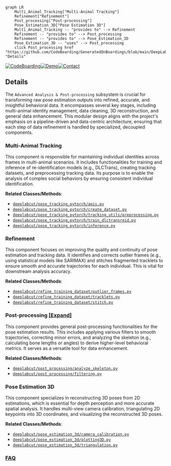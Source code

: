 ```mermaid
graph LR
    Multi_Animal_Tracking["Multi-Animal Tracking"]
    Refinement["Refinement"]
    Post_processing["Post-processing"]
    Pose_Estimation_3D["Pose Estimation 3D"]
    Multi_Animal_Tracking -- "provides to" --> Refinement
    Refinement -- "provides to" --> Post_processing
    Refinement -- "provides to" --> Pose_Estimation_3D
    Pose_Estimation_3D -- "uses" --> Post_processing
    click Post_processing href "https://github.com/CodeBoarding/GeneratedOnBoardings/blob/main/DeepLabCut/Post_processing.md" "Details"
```

[![CodeBoarding](https://img.shields.io/badge/Generated%20by-CodeBoarding-9cf?style=flat-square)](https://github.com/CodeBoarding/GeneratedOnBoardings)[![Demo](https://img.shields.io/badge/Try%20our-Demo-blue?style=flat-square)](https://www.codeboarding.org/demo)[![Contact](https://img.shields.io/badge/Contact%20us%20-%20contact@codeboarding.org-lightgrey?style=flat-square)](mailto:contact@codeboarding.org)

## Details

The `Advanced Analysis & Post-processing` subsystem is crucial for transforming raw pose estimation outputs into refined, accurate, and insightful behavioral data. It encompasses several key stages, including multi-animal identity management, data cleaning, 3D reconstruction, and general data enhancement. This modular design aligns with the project's emphasis on a pipeline-driven and data-centric architecture, ensuring that each step of data refinement is handled by specialized, decoupled components.

### Multi-Animal Tracking
This component is responsible for maintaining individual identities across frames in multi-animal scenarios. It includes functionalities for training and inference of re-identification models (e.g., DLCTrans), creating tracking datasets, and preprocessing tracking data. Its purpose is to enable the analysis of complex social behaviors by ensuring consistent individual identification.


**Related Classes/Methods**:

- <a href="https://github.com/DeepLabCut/DeepLabCut/blob/main/deeplabcut/pose_tracking_pytorch/apis.py" target="_blank" rel="noopener noreferrer">`deeplabcut/pose_tracking_pytorch/apis.py`</a>
- <a href="https://github.com/DeepLabCut/DeepLabCut/blob/main/deeplabcut/pose_tracking_pytorch/create_dataset.py" target="_blank" rel="noopener noreferrer">`deeplabcut/pose_tracking_pytorch/create_dataset.py`</a>
- <a href="https://github.com/DeepLabCut/DeepLabCut/blob/main/deeplabcut/pose_tracking_pytorch/tracking_utils/preprocessing.py" target="_blank" rel="noopener noreferrer">`deeplabcut/pose_tracking_pytorch/tracking_utils/preprocessing.py`</a>
- <a href="https://github.com/DeepLabCut/DeepLabCut/blob/main/deeplabcut/pose_tracking_pytorch/train_dlctransreid.py" target="_blank" rel="noopener noreferrer">`deeplabcut/pose_tracking_pytorch/train_dlctransreid.py`</a>
- <a href="https://github.com/DeepLabCut/DeepLabCut/blob/main/deeplabcut/pose_tracking_pytorch/inference.py" target="_blank" rel="noopener noreferrer">`deeplabcut/pose_tracking_pytorch/inference.py`</a>


### Refinement
This component focuses on improving the quality and continuity of pose estimation and tracking data. It identifies and corrects outlier frames (e.g., using statistical models like SARIMAX) and stitches fragmented tracklets to ensure smooth and accurate trajectories for each individual. This is vital for downstream analysis accuracy.


**Related Classes/Methods**:

- <a href="https://github.com/DeepLabCut/DeepLabCut/blob/main/deeplabcut/refine_training_dataset/outlier_frames.py" target="_blank" rel="noopener noreferrer">`deeplabcut/refine_training_dataset/outlier_frames.py`</a>
- <a href="https://github.com/DeepLabCut/DeepLabCut/blob/main/deeplabcut/refine_training_dataset/tracklets.py" target="_blank" rel="noopener noreferrer">`deeplabcut/refine_training_dataset/tracklets.py`</a>
- <a href="https://github.com/DeepLabCut/DeepLabCut/blob/main/deeplabcut/refine_training_dataset/stitch.py" target="_blank" rel="noopener noreferrer">`deeplabcut/refine_training_dataset/stitch.py`</a>


### Post-processing [[Expand]](./Post_processing.md)
This component provides general post-processing functionalities for the pose estimation results. This includes applying various filters to smooth trajectories, correcting minor errors, and analyzing the skeleton (e.g., calculating bone lengths or angles) to derive higher-level behavioral metrics. It serves as a versatile tool for data enhancement.


**Related Classes/Methods**:

- <a href="https://github.com/DeepLabCut/DeepLabCut/blob/main/deeplabcut/post_processing/analyze_skeleton.py" target="_blank" rel="noopener noreferrer">`deeplabcut/post_processing/analyze_skeleton.py`</a>
- <a href="https://github.com/DeepLabCut/DeepLabCut/blob/main/deeplabcut/post_processing/filtering.py" target="_blank" rel="noopener noreferrer">`deeplabcut/post_processing/filtering.py`</a>


### Pose Estimation 3D
This component specializes in reconstructing 3D poses from 2D estimations, which is essential for depth perception and more accurate spatial analysis. It handles multi-view camera calibration, triangulating 2D keypoints into 3D coordinates, and visualizing the reconstructed 3D poses.


**Related Classes/Methods**:

- <a href="https://github.com/DeepLabCut/DeepLabCut/blob/main/deeplabcut/pose_estimation_3d/camera_calibration.py" target="_blank" rel="noopener noreferrer">`deeplabcut/pose_estimation_3d/camera_calibration.py`</a>
- <a href="https://github.com/DeepLabCut/DeepLabCut/blob/main/deeplabcut/pose_estimation_3d/plotting3D.py" target="_blank" rel="noopener noreferrer">`deeplabcut/pose_estimation_3d/plotting3D.py`</a>
- <a href="https://github.com/DeepLabCut/DeepLabCut/blob/main/deeplabcut/pose_estimation_3d/triangulation.py" target="_blank" rel="noopener noreferrer">`deeplabcut/pose_estimation_3d/triangulation.py`</a>




### [FAQ](https://github.com/CodeBoarding/GeneratedOnBoardings/tree/main?tab=readme-ov-file#faq)